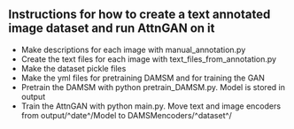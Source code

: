 ## Instructions for how to create a text annotated image dataset and run AttnGAN on it
- Make descriptions for each image with manual_annotation.py
- Create the text files for each image with text_files_from_annotation.py
- Make the dataset pickle files
- Make the yml files for pretraining DAMSM and for training the GAN
- Pretrain the DAMSM with python pretrain_DAMSM.py. Model is stored in output
- Train the AttnGAN with python main.py. 
Move text and image encoders from output/^date^/Model to DAMSMencoders/^dataset^/

